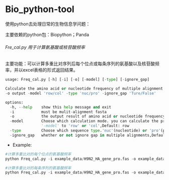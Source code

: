 # Bio_python-tool

使用python去处理日常的生物信息学问题：

主要依赖的python包：Biopython；Panda


###### Fre_cal.py 用于计算氨基酸或核苷酸频率

主要功能：可以计算多重比对序列后每个位点或每条序列的氨基酸以及核苷酸频率，并以excel表格的形式返回结果。

```python
usage: Freq_cal.py [-h] [-i] [-o] [-model] [-type] [-ignore_gap]

Calculate the amino acid or nucleotide frequency of multiple alignment sequences, For example: python Freq_cal.py -i input.fasta
-o output -model 'row/col' -type 'nuc/pro' -ignore_gap 'Ture/False'

options:
  -h, --help    show this help message and exit
  -i            must be mulit-alignment fasta
  -o            the output result of amino acid or nucleotide frequency
  -model        Choose which calculation mode. you can calculate the pro(nuc) frequency of each sequence or site by setting
                '-model' to 'row' or 'col',Default: row
  -type         Choose which sequence type.'nuc'(nucleotide) or 'pro'(protein),Default:'pro'
  -ignore_gap   whether or not ignore gap in multiple alignments,Default = 'False'
```

* Example:

```python
#计算多重比对的每个位点的氨基酸频率
python Freq_cal.py -i example_data/H9N2_HA_gene_pro.fas -o example_data/H9N2_HA_gene_pro_col -model col -type pro -ignore_gap False

#计算多重比对的每条序列的氨基酸频率
python Freq_cal.py -i example_data/H9N2_HA_gene_pro.fas -o example_data/H9N2_HA_gene_pro_row -model row -type pro -ignore_gap False

```
